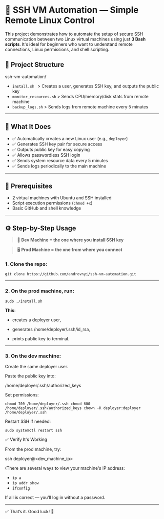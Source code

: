 # 🔐 SSH VM Automation — Simple Remote Linux Control

This project demonstrates how to automate the setup of secure SSH communication between two Linux virtual machines using just **3 Bash scripts**. It's ideal for beginners who want to understand remote connections, Linux permissions, and shell scripting.

## 📁 Project Structure

ssh-vm-automation/

- `install.sh `  >   Creates a user, generates SSH key, and outputs the public key
- `monitor_resources.sh`   >    Sends CPU/memory/disk stats from remote machine
- `backup_logs.sh`    >    Sends logs from remote machine every 5 minutes


---

## 🚀 What It Does

- ✅ Automatically creates a new Linux user (e.g., `deployer`)
- ✅ Generates SSH key pair for secure access
- ✅ Outputs public key for easy copying
- ✅ Allows passwordless SSH login
- ✅ Sends system resource data every 5 minutes
- ✅ Sends logs periodically to the main machine

---

## 🧠 Prerequisites

- 2 virtual machines with Ubuntu and SSH installed
- Script execution permissions (`chmod +x`)
- Basic GitHub and shell knowledge

---

## ⚙️ Step-by-Step Usage

> 🧪 **Dev Machine = the one where you install SSH key**

> 🖥 **Prod Machine = the one from where you connect**

### 1. Clone the repo:

`git clone https://github.com/androvnyi/ssh-vm-automation.git`

---

### 2. On the prod machine, run:

`sudo ./install.sh`

**This:**

- creates a deployer user,

- generates /home/deployer/.ssh/id_rsa,

- prints public key to terminal.

---

### 3. On the dev machine:
Create the same deployer user.

Paste the public key into:

/home/deployer/.ssh/authorized_keys


Set permissions:


`chmod 700 /home/deployer/.ssh
chmod 600 /home/deployer/.ssh/authorized_keys
chown -R deployer:deployer /home/deployer/.ssh`


Restart SSH if needed:


`sudo systemctl restart ssh`


✅ Verify It's Working


From the prod machine, try:

ssh deployer@<dev_machine_ip>

(There are several ways to view your machine's IP address:
- `ip a`
- `ip addr show`
- `ifconfig`

If all is correct — you’ll log in without a password.

---

✅ That’s it. Good luck! 🙂
